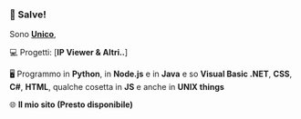 ### 👋 Salve!

Sono [**Unico**](https://discord.com/users/929746010274684978/), 

💻 Progetti: [**IP Viewer & Altri..**]

🖥 Programmo in **Python**, in **Node.js** e in **Java** e so **Visual Basic .NET**, **CSS**, **C#**, **HTML**, qualche cosetta in **JS** e anche in **UNIX things**

🌐 **Il mio sito (Presto disponibile)**
